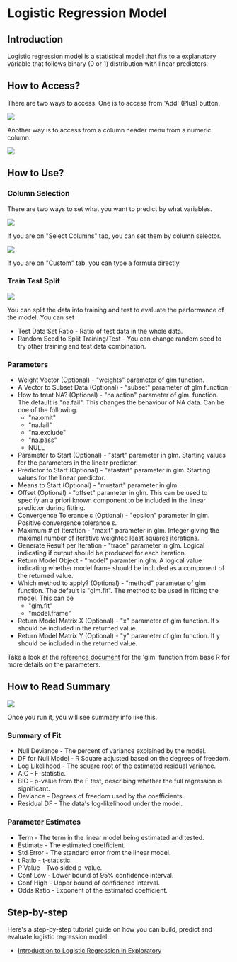 # Logistic Regression Model

## Introduction

Logistic regression model is a statistical model that fits to a explanatory variable that follows binary (0 or 1) distribution with linear predictors.

## How to Access?

There are two ways to access. One is to access from 'Add' (Plus) button.

![](images/lr_add.png)

Another way is to access from a column header menu from a numeric column.

![](images/lr_cols.png)

## How to Use?

### Column Selection

There are two ways to set what you want to predict by what variables.

![](images/fml_col_selection.png)

If you are on "Select Columns" tab, you can set them by column selector.

![](images/fml_custom.png)

If you are on "Custom" tab, you can type a formula directly.

### Train Test Split

![](images/train_test_split.png)

You can split the data into training and test to evaluate the performance of the model. You can set

* Test Data Set Ratio - Ratio of test data in the whole data.
* Random Seed to Split Training/Test - You can change random seed to try other training and test data combination.

### Parameters

* Weight Vector (Optional) - "weights" parameter of glm function.
* A Vector to Subset Data (Optional) - "subset" parameter of glm function.
* How to treat NA? (Optional) - "na.action" parameter of glm. function. The default is "na.fail". This changes the behaviour of NA data. Can be one of the following.
  * "na.omit"
  * "na.fail"
  * "na.exclude"
  * "na.pass"
  * NULL
* Parameter to Start (Optional) - "start" parameter in glm. Starting values for the parameters in the linear predictor.
* Predictor to Start (Optional) - "etastart" parameter in glm. Starting values for the linear predictor.
* Means to Start (Optional) - "mustart" parameter in glm.
* Offset (Optional) - "offset" parameter in glm. This can be used to specify an a priori known component to be included in the linear predictor during fitting.
* Convergence Tolerance ε (Optional) -
"epsilon" parameter in glm. Positive convergence tolerance ε.
* Maximum # of Iteration - "maxit" parameter in glm. Integer giving the maximal number of iterative weighted least squares iterations.
* Generate Result per Iteration - "trace" parameter in glm. Logical indicating if output should be produced for each iteration.
* Return Model Object - "model" paramter in glm. A logical value indicating whether model frame should be included as a component of the returned value.
* Which method to apply? (Optional) - "method" parameter of glm function. The default is "glm.fit". The method to be used in fitting the model. This can be
  * "glm.fit"
  * "model.frame"
* Return Model Matrix X (Optional) - "x" parameter of glm function. If x should be included in the returned value.
* Return Model Matrix Y (Optional) - "y" parameter of glm function. If y should be included in the returned value.

Take a look at the [reference document](https://stat.ethz.ch/R-manual/R-devel/library/stats/html/glm.html) for the 'glm' function from base R for more details on the parameters.

## How to Read Summary

![](images/lr_summary.png)

Once you run it, you will see summary info like this.

### Summary of Fit

* Null Deviance - The percent of variance explained by the model.
* DF for Null Model - R Square adjusted based on the degrees of freedom.
* Log Likelihood - The square root of the estimated residual variance.
* AIC - F-statistic.
* BIC - p-value from the F test, describing whether the full regression is significant.
* Deviance - Degrees of freedom used by the coefficients.
* Residual DF - The data's log-likelihood under the model.

### Parameter Estimates

* Term - The term in the linear model being estimated and tested.
* Estimate - The estimated coefficient.
* Std Error - The standard error from the linear model.
* t Ratio - t-statistic.
* P Value - Two sided p-value.
* Conf Low - Lower bound of 95% confidence interval.
* Conf High - Upper bound of confidence interval.
* Odds Ratio - Exponent of the estimated coefficient.

## Step-by-step

Here's a step-by-step tutorial guide on how you can build, predict and evaluate logistic regression model.

* [Introduction to Logistic Regression in Exploratory](https://blog.exploratory.io/quick-introduction-to-logistic-regression-in-exploratory-fdcf321e2d7d)
